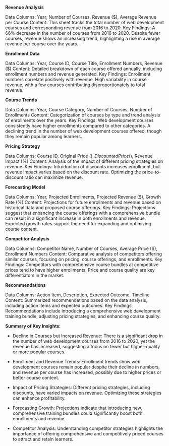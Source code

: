 **Revenue Analysis**

Data Columns: Year, Number of Courses, Revenue ($), Average Revenue per Course
Content: This sheet tracks the total number of web development courses and corresponding revenue from 2016 to 2020.
Key Findings: A 66% decrease in the number of courses from 2016 to 2020. Despite fewer courses, revenue shows an increasing trend, highlighting a rise in average revenue per course over the years.

**Enrollment Data**

Data Columns: Year, Course ID, Course Title, Enrollment Numbers, Revenue ($)
Content: Detailed breakdown of each course offered annually, including enrollment numbers and revenue generated.
Key Findings: Enrollment numbers correlate positively with revenue. High variability in course revenue, with a few courses contributing disproportionately to total revenue.

**Course Trends**

Data Columns: Year, Course Category, Number of Courses, Number of Enrollments
Content: Categorization of courses by type and trend analysis of enrollments over the years.
Key Findings: Web development courses consistently have higher enrollments compared to other categories. A declining trend in the number of web development courses offered, though they remain popular among learners.

**Pricing Strategy**

Data Columns: Course ID, Original Price ($), Discounted Price ($), Revenue Impact (%)
Content: Analysis of the impact of different pricing strategies on revenue.
Key Findings: Introduction of discounts increases enrollment, but revenue impact varies based on the discount rate. Optimizing the price-to-discount ratio can maximize revenue.

**Forecasting Model**

Data Columns: Year, Projected Enrollments, Projected Revenue ($), Growth Rate (%)
Content: Projections for future enrollments and revenue based on historical data and proposed course offerings.
Key Findings: Projections suggest that enhancing the course offerings with a comprehensive bundle can result in a significant increase in both enrollments and revenue. Expected growth rates support the need for expanding and optimizing course content.

**Competitor Analysis**

Data Columns: Competitor Name, Number of Courses, Average Price ($), Enrollment Numbers
Content: Comparative analysis of competitors offering similar courses, focusing on pricing, course offerings, and enrollments.
Key Findings: Competitors with comprehensive course bundles at competitive prices tend to have higher enrollments. Price and course quality are key differentiators in the market.

**Recommendations**

Data Columns: Action Item, Description, Expected Outcome, Timeline
Content: Summarized recommendations based on the data analysis, including action items and expected outcomes.
Key Findings: Recommendations include introducing a comprehensive web development training bundle, adjusting pricing strategies, and enhancing course quality.


**Summary of Key Insights:** 

- Decline in Courses but Increased Revenue: There is a significant drop in the number of web development courses from 2016 to 2020, yet the revenue has increased, suggesting a focus on fewer but higher-quality or more popular courses.

- Enrollment and Revenue Trends: Enrollment trends show web development courses remain popular despite their decline in numbers, and revenue per course has increased, possibly due to higher prices or better course content.

- Impact of Pricing Strategies: Different pricing strategies, including discounts, have varied impacts on revenue. Optimizing these strategies can enhance profitability.

- Forecasting Growth: Projections indicate that introducing new, comprehensive training bundles could significantly boost both enrollments and revenue.

- Competitor Analysis: Understanding competitor strategies highlights the importance of offering comprehensive and competitively priced courses to attract and retain learners.
